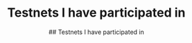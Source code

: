 <h1 align="center">Testnets I have participated in</h1>
<center>## Testnets I have participated in<center>
